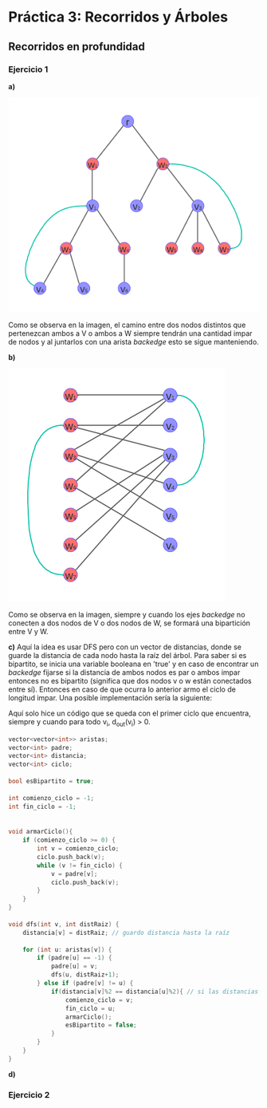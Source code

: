# Práctica 3: Recorridos y Árboles

## Recorridos en profundidad

### Ejercicio 1

**a)**

![im1](images/practica3_ej1a.png)

Como se observa en la imagen, el camino entre dos nodos distintos que pertenezcan ambos a V o ambos a W siempre tendrán una cantidad impar de nodos y al juntarlos con una arista *backedge* esto se sigue manteniendo.

**b)**

![im2](images/practica3_ej1b.png)

Como se observa en la imagen, siempre y cuando los ejes *backedge* no conecten a dos nodos de V o dos nodos de W, se formará una bipartición entre V y W.

**c)** Aquí la idea es usar DFS pero con un vector de distancias, donde se guarde la distancia de cada nodo hasta la raíz del árbol. Para saber si es bipartito, se inicia una variable booleana en 'true' y en caso de encontrar un *backedge*
fijarse si la distancia de ambos nodos es par o ambos impar entonces no es bipartito (significa que dos nodos v o w están conectados entre sí). Entonces en caso de que ocurra lo anterior armo el ciclo de longitud impar. Una posible
implementación sería la siguiente:

Aquí solo hice un código que se queda con el primer ciclo que encuentra, siempre y cuando para todo v<sub>i</sub>, d<sub>out</sub>(v<sub>i</sub>) > 0.

```cpp
vector<vector<int>> aristas;
vector<int> padre;
vector<int> distancia;
vector<int> ciclo;

bool esBipartito = true;

int comienzo_ciclo = -1;
int fin_ciclo = -1;


void armarCiclo(){
    if (comienzo_ciclo >= 0) {
        int v = comienzo_ciclo;
        ciclo.push_back(v);
        while (v != fin_ciclo) {
            v = padre[v];
            ciclo.push_back(v);
        }
    }
}

void dfs(int v, int distRaiz) {
    distancia[v] = distRaiz; // guardo distancia hasta la raíz

    for (int u: aristas[v]) {
        if (padre[u] == -1) {
            padre[u] = v;
            dfs(u, distRaiz+1);
        } else if (padre[v] != u) {
            if(distancia[v]%2 == distancia[u]%2){ // si las distancias son ambas pares o impares entonces no es bipartito
                comienzo_ciclo = v;
                fin_ciclo = u;
                armarCiclo();
                esBipartito = false;
            }
        }
    }
}
```

**d)**

### Ejercicio 2

